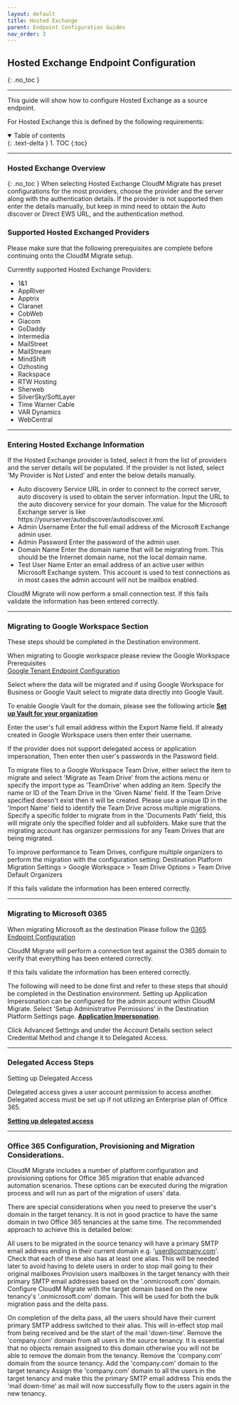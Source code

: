 ```yaml
---
layout: default
title: Hosted Exchange
parent: Endpoint Configuration Guides
nav_order: 3
---
```


## Hosted Exchange Endpoint Configuration
{: .no_toc }

---

This guide will show how to configure Hosted Exchange as a source endpoint. 

For Hosted Exchange this is defined by the following requirements:

<a name="top"></a>
<details open markdown="block">
  <summary>
    Table of contents
  </summary>
  {: .text-delta }
1. TOC
{:toc}
</details>

---

### Hosted Exchange Overview
{: .no_toc }
When selecting Hosted Exchange CloudM Migrate has preset configurations for the most providers, choose the provider and the server along with the authentication details. If the provider is not supported then enter the details manually, but keep in mind need to obtain the Auto discover or Direct EWS URL, and the authentication method.

### Supported Hosted Exchanged Providers

Please make sure that the following prerequisites are complete before continuing onto the CloudM Migrate setup.

Currently supported Hosted Exchange Providers:

-	1&1
-	AppRiver
-	Apptrix
-	Claranet
-	CobWeb
-	Giacom
-	GoDaddy
-	Intermedia
-	MailStreet
-	MailStream
-	MindShift
-	Ozhosting
-	Rackspace
-	RTW Hosting
-	Sherweb
-	SilverSky/SoftLayer
-	Time Warner Cable
-	VAR Dynamics
-	WebCentral

---
### Entering Hosted Exchange Information 

If the Hosted Exchange provider is listed, select it from the list of providers and the server details will be populated. If the provider is not listed, select 'My Provider is Not Listed' and enter the below details manually.

-	Auto discovery Service URL in order to connect to the correct server, auto discovery is used to obtain the server information. 
Input the URL to the auto discovery service for your domain. The value for the Microsoft Exchange server is like https://yourserver/autodiscover/autodiscover.xml.
-	Admin Username  Enter the full email address of the Microsoft Exchange admin user.
-	Admin Password Enter the password of the admin user.
-	Domain Name Enter the domain name that will be migrating from. This should be the Internet domain name, not the local domain name.
-	Test User Name Enter an email address of an active user within Microsoft Exchange system. This account is used to test connections as in most cases the admin account will not be mailbox enabled.

CloudM Migrate will now perform a small connection test. If this fails validate the information has been entered correctly.

---
### Migrating to Google Workspace Section 

These steps should be completed in the Destination environment.
 
When migrating to Google workspace please review the Google Workspace Prerequisites  
<a href="https://cloudm-migrate.github.io/documentation/Endpoint-Configuration-Guides/GoogleTenant.html">Google Tenant Endpoint Configuration</a>

Select where the data will be migrated and if using Google Workspace for Business or Google Vault select to migrate data directly into Google Vault.

To enable Google Vault for the domain, please see the following article <a href="https://support.google.com/vault/bin/answer.py?hl=en&answer=2584132.html">**Set up Vault for your organization**</a>

Enter the user's full email address within the Export Name field. If already created in Google Workspace users then enter their username.

If the provider does not support delegated access or application impersonation, Then enter then user's passwords in the Password field.

To migrate files to a Google Workspace Team Drive, either select the item to migrate and select 'Migrate as Team Drive' from the actions menu or specify the import type as 'TeamDrive' when adding an item. Specify the name or ID of the Team Drive in the 'Given Name' field. If the Team Drive specified doesn't exist then it will be created. Please use a unique ID in the 'Import Name' field to identify the Team Drive across multiple migrations. Specify a specific folder to migrate from in the 'Documents Path' field, this will migrate only the specified folder and all subfolders.  Make sure that the migrating account has organizer permissions for any Team Drives that are being migrated.

To improve performance to Team Drives, configure multiple organizers to perform the migration with the configuration setting: Destination Platform Migration Settings > Google Workspace > Team Drive Options > Team Drive Default Organizers

If this fails validate the information has been entered correctly.

---

### Migrating to Microsoft 0365 

When migrating Microsoft as the destination Please follow the <a href="https://cloudm-migrate.github.io/documentation/Endpoint-Configuration-Guides/O365Tenant.html">0365 Endpoint Configuration</a>

CloudM Migrate will perform a connection test against the O365 domain to verify that everything has been entered correctly.

If this fails validate the information has been entered correctly.

The following will need to be done first and refer to these steps that should be completed in the Destination environment.
Setting up Application Impersonation can be configured for the admin account within CloudM Migrate. 
Select 'Setup Administrative Permissions' in the Destination Platform Settings page.
<a href="https://cloudm-migrate.github.io/documentation/Engineering-Reference/HostedExchangeSourceAO.html#">**Application Impersonation**</a>.

Click Advanced Settings and under the Account Details section select Credential Method and change it to Delegated Access.

---

### Delegated Access Steps

Setting up Delegated Access

Delegated access gives a user account permission to access another. Delegated access must be set up if not utlizing an Enterprise plan of Office 365.

<a href="https://support.microsoft.com/en-us/office/allow-someone-else-to-manage-your-mail-and-calendar-41c40c04-3bd1-4d22-963a-28eafec25926.html#">**Setting up delegated access**</a>

---
  
### Office 365 Configuration, Provisioning and Migration Considerations.
  
CloudM Migrate includes a number of platform configuration and provisioning options for Office 365 migration that enable advanced automation scenarios. These options can be executed during the migration process and will run as part of the migration of users' data. 

There are special considerations when you need to preserve the user's domain in the target tenancy. It is not in good practice to have the same domain in two Office 365 tenancies at the same time. The recommended approach to achieve this is detailed below:

All users to be migrated in the source tenancy will have a primary SMTP email address ending in their current domain e.g. 'user@company.com'. 
Check that each of these also has at least one alias. This will be needed later to avoid having to delete users in order to stop mail going to their original mailboxes Provision users mailboxes in the target tenancy with their primary SMTP email addresses based on the '.onmicrosoft.com' domain.
Configure CloudM Migrate with the target domain based on the new tenancy's '.onmicrosoft.com' domain. This will be used for both the bulk migration pass and the delta pass.
  
On completion of the delta pass, all the users should have their current primary SMTP address switched to their alias. This will in-effect stop mail from being received and be the start of the mail 'down-time'.
Remove the 'company.com' domain from all users in the source tenancy. It is essential that no objects remain assigned to this domain otherwise you will not be able to remove the domain from the tenancy.
Remove the 'company.com' domain from the source tenancy.
Add the 'company.com' domain to the target tenancy
Assign the 'company.com' domain to all the users in the target tenancy and make this the primary SMTP email address
This ends the 'mail down-time' as mail will now successfully flow to the users again in the new tenancy.
 






